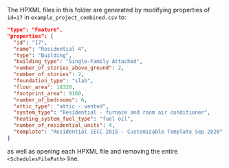 The HPXML files in this folder are generated by modifying properties of `id=17` in `example_project_combined.csv` to:

  ```json
  "type": "Feature",
  "properties": {
    "id": "17",
    "name": "Residential 4",
    "type": "Building",
    "building_type": "Single-Family Attached",
    "number_of_stories_above_ground": 2,
    "number_of_stories": 2,
    "foundation_type": "slab",
    "floor_area": 18320,
    "footprint_area": 9160,
    "number_of_bedrooms": 6,
    "attic_type": "attic - vented",
    "system_type": "Residential - furnace and room air conditioner",
    "heating_system_fuel_type": "fuel oil",
    "number_of_residential_units": 4,
    "template": "Residential IECC 2015 - Customizable Template Sep 2020"
  }
  ```
  
as well as opening each HPXML file and removing the entire `<SchedulesFilePath>` line.
